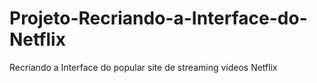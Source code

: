 # Projeto-Recriando-a-Interface-do-Netflix
Recriando a Interface do popular site de streaming vídeos Netflix
